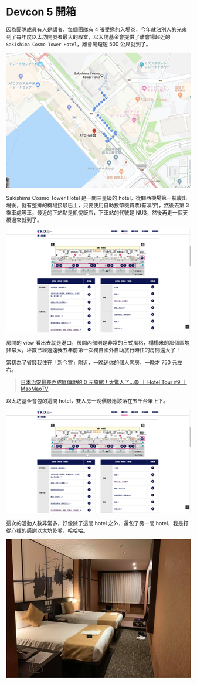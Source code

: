 # Devcon 5 開箱

因為團隊成員有人是講者，每個團隊有 4 張受邀的入場卷，今年就沾別人的光來到了每年度以太坊開發者最大的殿堂，以太坊基金會提供了離會場超近的 `Sakishima Cosmo Tower Hotel`，離會場短短 500 公尺就到了。

![](https://raw.githubusercontent.com/alincode/blockchain-30days-2019/master/assets/walk-map.png)

Sakishima Cosmo Tower Hotel 是一間三星級的 hotel，從關西機場第一航廈出境後，就有整排的機場接駁巴士，只要使用自助投幣機買票(有漢字)，然後去第 3 乘車處等車，最近的下站點是凱悅飯店，下車站的代號是 NU3，然後再走一個天橋過來就到了。

![](https://raw.githubusercontent.com/alincode/blockchain-30days-2019/master/assets/kix.png)

房間的 view 看出去就是港口，房間內部則是非常的日式風格，榻榻米的那個區塊非常大，坪數已經遠遠我五年前第一次獨自國外自助旅行時住的房間還大了！

當初為了省錢我住在「新今宮」附近，一晚迷你的個人套房，一晚才 750 元左右。

> [日本治安最差西成區傳說的 0 元旅館！太驚人了...😨 ｜ Hotel Tour #9 ｜ MaoMaoTV](https://youtu.be/-0SzOSNvgtw)

以太坊基金會包的這間 hotel，雙人房一晚價錢應該落在五千台筆上下。

![](https://raw.githubusercontent.com/alincode/blockchain-30days-2019/master/assets/kix.png)

這次的活動人數非常多，好像除了這間 hotel 之外，還包了另一間 hotel，我是打從心裡的感謝以太坊乾爹，哈哈哈。

![](https://raw.githubusercontent.com/alincode/blockchain-30days-2019/master/assets/room.jpg)
